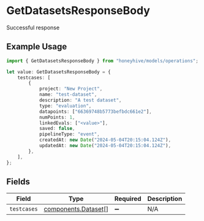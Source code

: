 # GetDatasetsResponseBody

Successful response

## Example Usage

```typescript
import { GetDatasetsResponseBody } from "honeyhive/models/operations";

let value: GetDatasetsResponseBody = {
    testcases: [
        {
            project: "New Project",
            name: "test-dataset",
            description: "A test dataset",
            type: "evaluation",
            datapoints: ["66369748b5773befbdc661e2"],
            numPoints: 1,
            linkedEvals: ["<value>"],
            saved: false,
            pipelineType: "event",
            createdAt: new Date("2024-05-04T20:15:04.124Z"),
            updatedAt: new Date("2024-05-04T20:15:04.124Z"),
        },
    ],
};
```

## Fields

| Field                                                      | Type                                                       | Required                                                   | Description                                                |
| ---------------------------------------------------------- | ---------------------------------------------------------- | ---------------------------------------------------------- | ---------------------------------------------------------- |
| `testcases`                                                | [components.Dataset](../../models/components/dataset.md)[] | :heavy_minus_sign:                                         | N/A                                                        |